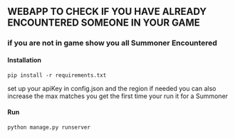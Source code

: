 ## WEBAPP TO CHECK IF YOU HAVE ALREADY ENCOUNTERED SOMEONE IN YOUR GAME 

### if you are not in game show you all Summoner Encountered



#### Installation

```
pip install -r requirements.txt
```
set up your apiKey in config.json and the region if needed
you can also increase the max matches you get the first time your run it for a Summoner




#### Run

```
python manage.py runserver
```